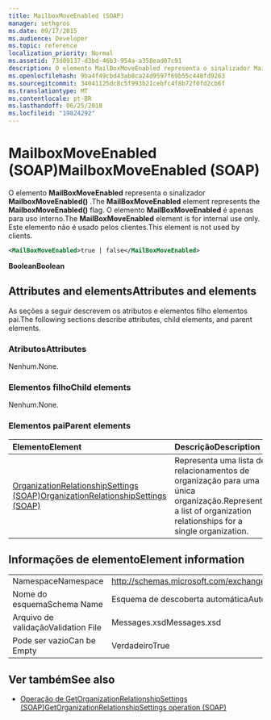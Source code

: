 ```yaml
---
title: MailboxMoveEnabled (SOAP)
manager: sethgros
ms.date: 09/17/2015
ms.audience: Developer
ms.topic: reference
localization_priority: Normal
ms.assetid: 73d09137-d3bd-46b3-954a-a358ead07c91
description: O elemento MailBoxMoveEnabled representa o sinalizador MailboxMoveEnabled(). O elemento MailBoxMoveEnabled é apenas para uso interno. Este elemento não é usado pelos clientes.
ms.openlocfilehash: 9ba4f49cbd43ab8ca24d9597f69b55c448fd9263
ms.sourcegitcommit: 34041125dc8c5f993b21cebfc4f8b72f0fd2cb6f
ms.translationtype: MT
ms.contentlocale: pt-BR
ms.lasthandoff: 06/25/2018
ms.locfileid: "19824292"
---
```

# <a name="mailboxmoveenabled-soap"></a><span data-ttu-id="f359c-105">MailboxMoveEnabled (SOAP)</span><span class="sxs-lookup"><span data-stu-id="f359c-105">MailboxMoveEnabled (SOAP)</span></span>

<span data-ttu-id="f359c-106">O elemento **MailBoxMoveEnabled** representa o sinalizador **MailboxMoveEnabled()** .</span><span class="sxs-lookup"><span data-stu-id="f359c-106">The **MailBoxMoveEnabled** element represents the **MailboxMoveEnabled()** flag.</span></span> <span data-ttu-id="f359c-107">O elemento **MailBoxMoveEnabled** é apenas para uso interno.</span><span class="sxs-lookup"><span data-stu-id="f359c-107">The **MailBoxMoveEnabled** element is for internal use only.</span></span> <span data-ttu-id="f359c-108">Este elemento não é usado pelos clientes.</span><span class="sxs-lookup"><span data-stu-id="f359c-108">This element is not used by clients.</span></span> 
  
```XML
<MailBoxMoveEnabled>true | false</MailBoxMoveEnabled>
```

<span data-ttu-id="f359c-109">**Boolean**</span><span class="sxs-lookup"><span data-stu-id="f359c-109">**Boolean**</span></span>

## <a name="attributes-and-elements"></a><span data-ttu-id="f359c-110">Attributes and elements</span><span class="sxs-lookup"><span data-stu-id="f359c-110">Attributes and elements</span></span>

<span data-ttu-id="f359c-111">As seções a seguir descrevem os atributos e elementos filho elementos pai.</span><span class="sxs-lookup"><span data-stu-id="f359c-111">The following sections describe attributes, child elements, and parent elements.</span></span>
  
### <a name="attributes"></a><span data-ttu-id="f359c-112">Atributos</span><span class="sxs-lookup"><span data-stu-id="f359c-112">Attributes</span></span>

<span data-ttu-id="f359c-113">Nenhum.</span><span class="sxs-lookup"><span data-stu-id="f359c-113">None.</span></span>
  
### <a name="child-elements"></a><span data-ttu-id="f359c-114">Elementos filho</span><span class="sxs-lookup"><span data-stu-id="f359c-114">Child elements</span></span>

<span data-ttu-id="f359c-115">Nenhum.</span><span class="sxs-lookup"><span data-stu-id="f359c-115">None.</span></span>
  
### <a name="parent-elements"></a><span data-ttu-id="f359c-116">Elementos pai</span><span class="sxs-lookup"><span data-stu-id="f359c-116">Parent elements</span></span>

|<span data-ttu-id="f359c-117">**Elemento**</span><span class="sxs-lookup"><span data-stu-id="f359c-117">**Element**</span></span>|<span data-ttu-id="f359c-118">**Descrição**</span><span class="sxs-lookup"><span data-stu-id="f359c-118">**Description**</span></span>|
|:-----|:-----|
|[<span data-ttu-id="f359c-119">OrganizationRelationshipSettings (SOAP)</span><span class="sxs-lookup"><span data-stu-id="f359c-119">OrganizationRelationshipSettings (SOAP)</span></span>](organizationrelationshipsettings-soap.md) <br/> |<span data-ttu-id="f359c-120">Representa uma lista de relacionamentos de organização para uma única organização.</span><span class="sxs-lookup"><span data-stu-id="f359c-120">Represents a list of organization relationships for a single organization.</span></span>  <br/> |
   
## <a name="element-information"></a><span data-ttu-id="f359c-121">Informações de elemento</span><span class="sxs-lookup"><span data-stu-id="f359c-121">Element information</span></span>

|||
|:-----|:-----|
|<span data-ttu-id="f359c-122">Namespace</span><span class="sxs-lookup"><span data-stu-id="f359c-122">Namespace</span></span>  <br/> |http://schemas.microsoft.com/exchange/2010/Autodiscover  <br/> |
|<span data-ttu-id="f359c-123">Nome do esquema</span><span class="sxs-lookup"><span data-stu-id="f359c-123">Schema Name</span></span>  <br/> |<span data-ttu-id="f359c-124">Esquema de descoberta automática</span><span class="sxs-lookup"><span data-stu-id="f359c-124">Autodiscover schema</span></span>  <br/> |
|<span data-ttu-id="f359c-125">Arquivo de validação</span><span class="sxs-lookup"><span data-stu-id="f359c-125">Validation File</span></span>  <br/> |<span data-ttu-id="f359c-126">Messages.xsd</span><span class="sxs-lookup"><span data-stu-id="f359c-126">Messages.xsd</span></span>  <br/> |
|<span data-ttu-id="f359c-127">Pode ser vazio</span><span class="sxs-lookup"><span data-stu-id="f359c-127">Can be Empty</span></span>  <br/> |<span data-ttu-id="f359c-128">Verdadeiro</span><span class="sxs-lookup"><span data-stu-id="f359c-128">True</span></span>  <br/> |
   
## <a name="see-also"></a><span data-ttu-id="f359c-129">Ver também</span><span class="sxs-lookup"><span data-stu-id="f359c-129">See also</span></span>

- [<span data-ttu-id="f359c-130">Operação de GetOrganizationRelationshipSettings (SOAP)</span><span class="sxs-lookup"><span data-stu-id="f359c-130">GetOrganizationRelationshipSettings operation (SOAP)</span></span>](getorganizationrelationshipsettings-operation-soap.md)

